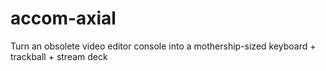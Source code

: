 # accom-axial
Turn an obsolete video editor console into a mothership-sized keyboard + trackball + stream deck
